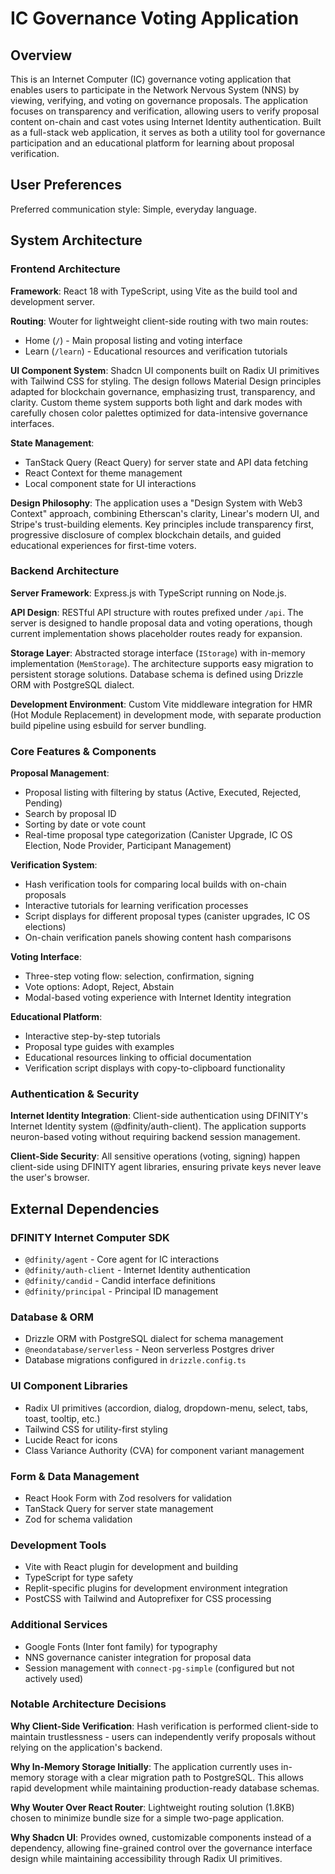 # IC Governance Voting Application

## Overview

This is an Internet Computer (IC) governance voting application that enables users to participate in the Network Nervous System (NNS) by viewing, verifying, and voting on governance proposals. The application focuses on transparency and verification, allowing users to verify proposal content on-chain and cast votes using Internet Identity authentication. Built as a full-stack web application, it serves as both a utility tool for governance participation and an educational platform for learning about proposal verification.

## User Preferences

Preferred communication style: Simple, everyday language.

## System Architecture

### Frontend Architecture

**Framework**: React 18 with TypeScript, using Vite as the build tool and development server.

**Routing**: Wouter for lightweight client-side routing with two main routes:
- Home (`/`) - Main proposal listing and voting interface
- Learn (`/learn`) - Educational resources and verification tutorials

**UI Component System**: Shadcn UI components built on Radix UI primitives with Tailwind CSS for styling. The design follows Material Design principles adapted for blockchain governance, emphasizing trust, transparency, and clarity. Custom theme system supports both light and dark modes with carefully chosen color palettes optimized for data-intensive governance interfaces.

**State Management**: 
- TanStack Query (React Query) for server state and API data fetching
- React Context for theme management
- Local component state for UI interactions

**Design Philosophy**: The application uses a "Design System with Web3 Context" approach, combining Etherscan's clarity, Linear's modern UI, and Stripe's trust-building elements. Key principles include transparency first, progressive disclosure of complex blockchain details, and guided educational experiences for first-time voters.

### Backend Architecture

**Server Framework**: Express.js with TypeScript running on Node.js.

**API Design**: RESTful API structure with routes prefixed under `/api`. The server is designed to handle proposal data and voting operations, though current implementation shows placeholder routes ready for expansion.

**Storage Layer**: Abstracted storage interface (`IStorage`) with in-memory implementation (`MemStorage`). The architecture supports easy migration to persistent storage solutions. Database schema is defined using Drizzle ORM with PostgreSQL dialect.

**Development Environment**: Custom Vite middleware integration for HMR (Hot Module Replacement) in development mode, with separate production build pipeline using esbuild for server bundling.

### Core Features & Components

**Proposal Management**:
- Proposal listing with filtering by status (Active, Executed, Rejected, Pending)
- Search by proposal ID
- Sorting by date or vote count
- Real-time proposal type categorization (Canister Upgrade, IC OS Election, Node Provider, Participant Management)

**Verification System**:
- Hash verification tools for comparing local builds with on-chain proposals
- Interactive tutorials for learning verification processes
- Script displays for different proposal types (canister upgrades, IC OS elections)
- On-chain verification panels showing content hash comparisons

**Voting Interface**:
- Three-step voting flow: selection, confirmation, signing
- Vote options: Adopt, Reject, Abstain
- Modal-based voting experience with Internet Identity integration

**Educational Platform**:
- Interactive step-by-step tutorials
- Proposal type guides with examples
- Educational resources linking to official documentation
- Verification script displays with copy-to-clipboard functionality

### Authentication & Security

**Internet Identity Integration**: Client-side authentication using DFINITY's Internet Identity system (@dfinity/auth-client). The application supports neuron-based voting without requiring backend session management.

**Client-Side Security**: All sensitive operations (voting, signing) happen client-side using DFINITY agent libraries, ensuring private keys never leave the user's browser.

## External Dependencies

### DFINITY Internet Computer SDK
- `@dfinity/agent` - Core agent for IC interactions
- `@dfinity/auth-client` - Internet Identity authentication
- `@dfinity/candid` - Candid interface definitions
- `@dfinity/principal` - Principal ID management

### Database & ORM
- Drizzle ORM with PostgreSQL dialect for schema management
- `@neondatabase/serverless` - Neon serverless Postgres driver
- Database migrations configured in `drizzle.config.ts`

### UI Component Libraries
- Radix UI primitives (accordion, dialog, dropdown-menu, select, tabs, toast, tooltip, etc.)
- Tailwind CSS for utility-first styling
- Lucide React for icons
- Class Variance Authority (CVA) for component variant management

### Form & Data Management
- React Hook Form with Zod resolvers for validation
- TanStack Query for server state management
- Zod for schema validation

### Development Tools
- Vite with React plugin for development and building
- TypeScript for type safety
- Replit-specific plugins for development environment integration
- PostCSS with Tailwind and Autoprefixer for CSS processing

### Additional Services
- Google Fonts (Inter font family) for typography
- NNS governance canister integration for proposal data
- Session management with `connect-pg-simple` (configured but not actively used)

### Notable Architecture Decisions

**Why Client-Side Verification**: Hash verification is performed client-side to maintain trustlessness - users can independently verify proposals without relying on the application's backend.

**Why In-Memory Storage Initially**: The application currently uses in-memory storage with a clear migration path to PostgreSQL. This allows rapid development while maintaining production-ready database schemas.

**Why Wouter Over React Router**: Lightweight routing solution (1.8KB) chosen to minimize bundle size for a simple two-page application.

**Why Shadcn UI**: Provides owned, customizable components instead of a dependency, allowing fine-grained control over the governance interface design while maintaining accessibility through Radix UI primitives.